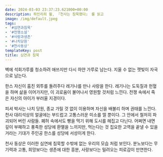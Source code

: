 ```yaml
---
date: 2024-03-03 23:37:23.621000+00:00
description: 하인리히 뷜, 『천사는 침묵했다』 를 읽고
image: /img/default.jpeg
tags:
- '#심연과침묵'
- '#전쟁소설'
- '#사랑과생존'
- '#나치당원'
- '#천사동상'
templateKey: post
title: 심연과 침묵
---
```


벽에 석회가루를 청소하려 애쓰지만 다시 하얀 가루로 남는다.  지울 수 없는 잿빛이 자국으로 남는다. 

한스 자신이 훔친 외투를 돌려주다 레기나를 만나 사랑을 한다.  레기나는 도둑질과 헌혈을 하며 삶을 이어가지만, 이 괴로움이 불어나서 영원할 것처럼 느낀다. 전쟁 속에서 죽은 자신의 아이가 부러울 지경이다. 

피셔 박사는 나치 당원, 종교 가릴 것 없이 이용하며 자신을 배불리 하며 권태를 느낀다. 천사 대리석상의 얼굴에는 부드럽고 고통스러운 미소를 띨 뿐이다. 그 안에서 철저히 파괴되어 버린 사람들. 폐허 속에서도 빵을 먹기 위해 도시를 헤집고 다닌다. 어쩌면 내면 깊이 부패하고 풍족한 성당에 환멸을 느끼지만, 먹는다는 것 집요한 고역을 끝낼 수 있을 거라는 기대가 주인공 한스를 성당에 서성이게 한다.

천사 동상은 이러한 심연에 침묵할 수밖에 없는 우리의 모습 처럼 보인다. 분노보다는 무기력과 고통, 희망보다는 생존에 대한 흥분, 사랑보다는 밀려오는 피로감이 만연한다.